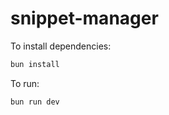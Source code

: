 # snippet-manager

To install dependencies:

```bash
bun install
```

To run:

```bash
bun run dev
```
